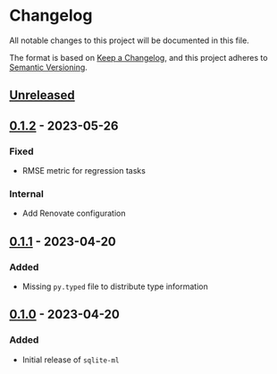 # Changelog
All notable changes to this project will be documented in this file.

The format is based on [Keep a Changelog](https://keepachangelog.com/en/1.0.0/),
and this project adheres to [Semantic Versioning](https://semver.org/spec/v2.0.0.html).

## [Unreleased]

## [0.1.2] - 2023-05-26
### Fixed
- RMSE metric for regression tasks

### Internal
- Add Renovate configuration

## [0.1.1] - 2023-04-20
### Added
- Missing `py.typed` file to distribute type information

## [0.1.0] - 2023-04-20
### Added
- Initial release of `sqlite-ml`

[Unreleased]: https://github.com/rclement/sqlite-ml/compare/0.1.2...HEAD
[0.1.2]: https://github.com/rclement/sqlite-ml/compare/0.1.1...0.1.2
[0.1.1]: https://github.com/rclement/sqlite-ml/compare/0.1.0...0.1.1
[0.1.0]: https://github.com/rclement/sqlite-ml/releases/tag/0.1.0
